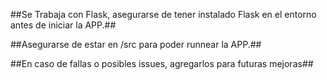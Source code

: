 
##Se Trabaja con Flask, asegurarse de tener instalado Flask en el entorno antes de iniciar la APP.##

##Asegurarse de estar en /src para poder runnear la APP.##

##En caso de fallas o posibles issues, agregarlos para futuras mejoras##
